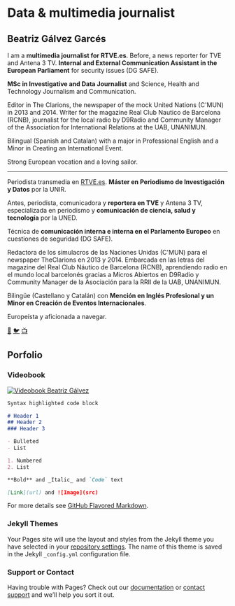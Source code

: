 # Data & multimedia journalist
## Beatriz Gálvez Garcés 

I am a **multimedia journalist for RTVE.es**. Before, a news reporter for TVE and Antena 3 TV. **Internal and External Communication Assistant in the European Parliament** for security issues (DG SAFE).

**MSc in Investigative and Data Journalist** and Science, Health and Technology Journalism and Communication.

Editor in The Clarions, the newspaper of the mock United Nations (C'MUN) in 2013 and 2014. Writer for the magazine Real Club Nautico de Barcelona (RCNB), journalist for the local radio by D9Radio and Community Manager of the Association for International Relations at the UAB, UNANIMUN.

Bilingual (Spanish and Catalan) with a major in Professional English and a Minor in Creating an International Event.

Strong European vocation and a loving sailor. 

------

Periodista transmedia en [RTVE.es](http://www.rtve.es/noticias/). **Máster en Periodismo de Investigación y Datos** por la UNIR.

Antes, periodista, comunicadora y **reportera en TVE** y Antena 3 TV, especializada en periodismo y **comunicación de ciencia, salud y tecnología** por la UNED. 

Técnica de **comunicación interna e interna en el Parlamento Europeo** en cuestiones de seguridad (DG SAFE).

Redactora de los simulacros de las Naciones Unidas (C'MUN) para el newspaper TheClarions en 2013 y 2014. Embarcada en las letras del magazine del Real Club Náutico de Barcelona (RCNB), aprendiendo radio en el mundo local barcelonés gracias a Micros Abiertos en D9Radio y Community Manager de la Asociación para la RRII de la UAB, UNANIMUN.

Bilingüe (Castellano y Catalán) con **Mención en Inglés Profesional y un Minor en Creación de Eventos Internacionales**.

Europeísta y aficionada a navegar.

[:link:](https://about.me/beatrizgalvez) [:bird:](http://beaglvz/) [:tv:](https://es.linkedin.com/in/beatrizgalvezgarces)


## Porfolio

### Videobook
[![Videobook Beatriz Gálvez](http://img.youtube.com/vi/2anSLVAdYYM/0.jpg)](http://www.youtube.com/watch?v=2anSLVAdYYM "Videobook Beatriz Gálvez")

```markdown
Syntax highlighted code block

# Header 1
## Header 2
### Header 3

- Bulleted
- List

1. Numbered
2. List

**Bold** and _Italic_ and `Code` text

[Link](url) and ![Image](src)
```

For more details see [GitHub Flavored Markdown](https://guides.github.com/features/mastering-markdown/).

### Jekyll Themes

Your Pages site will use the layout and styles from the Jekyll theme you have selected in your [repository settings](https://github.com/journadata/journadata.github.io/settings). The name of this theme is saved in the Jekyll `_config.yml` configuration file.

### Support or Contact

Having trouble with Pages? Check out our [documentation](https://help.github.com/categories/github-pages-basics/) or [contact support](https://github.com/contact) and we’ll help you sort it out.
